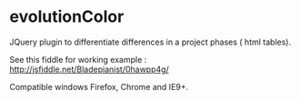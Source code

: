 # evolutionColor
JQuery plugin to differentiate differences in a project phases ( html tables).

See this fiddle for working example : http://jsfiddle.net/Bladepianist/0hawpp4g/

Compatible windows Firefox, Chrome and IE9+.
